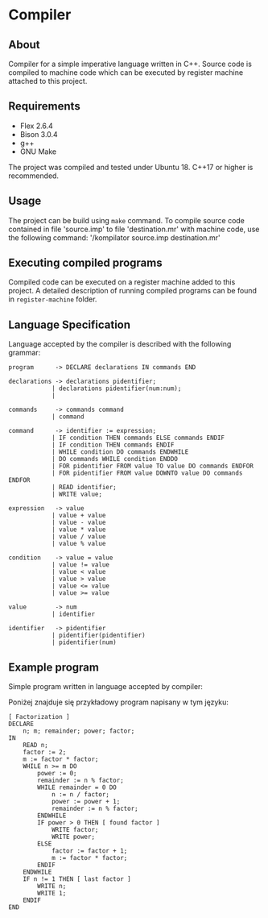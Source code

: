 # Compiler
## About
Compiler for a simple imperative language written in C++. Source code is compiled to machine code which can be executed by register machine attached to this project.

## Requirements
- Flex 2.6.4
- Bison 3.0.4
- g++
- GNU Make

The project was compiled and tested under Ubuntu 18. 
C++17 or higher is recommended.

## Usage
The project can be build using `make` command. To compile source code  contained in file 'source.imp' to file 'destination.mr' with machine code, use the following command:
'/kompilator source.imp destination.mr'

## Executing compiled programs
Compiled code can be executed on a register machine added to this project. A detailed description of running compiled programs can be found in `register-machine` folder.

## Language Specification
Language accepted by the compiler is described with the following grammar:


    program      -> DECLARE declarations IN commands END

    declarations -> declarations pidentifier;
                | declarations pidentifier(num:num);
                | 

    commands     -> commands command
                | command

    command      -> identifier := expression;
                | IF condition THEN commands ELSE commands ENDIF
                | IF condition THEN commands ENDIF
                | WHILE condition DO commands ENDWHILE
                | DO commands WHILE condition ENDDO
                | FOR pidentifier FROM value TO value DO commands ENDFOR
                | FOR pidentifier FROM value DOWNTO value DO commands ENDFOR
                | READ identifier;
                | WRITE value;

    expression   -> value
                | value + value
                | value - value
                | value * value
                | value / value
                | value % value

    condition    -> value = value
                | value != value
                | value < value
                | value > value
                | value <= value
                | value >= value

    value        -> num
                | identifier

    identifier   -> pidentifier
                | pidentifier(pidentifier)
                | pidentifier(num)

## Example program
Simple program written in language accepted by compiler:

Poniżej znajduje się przykładowy program napisany w tym języku:

    [ Factorization ]
    DECLARE
        n; m; remainder; power; factor;
    IN
        READ n;
        factor := 2;
        m := factor * factor;
        WHILE n >= m DO
            power := 0;
            remainder := n % factor;
            WHILE remainder = 0 DO
                n := n / factor;
                power := power + 1;
                remainder := n % factor;
            ENDWHILE
            IF power > 0 THEN [ found factor ]
                WRITE factor;
                WRITE power;
            ELSE
                factor := factor + 1;
                m := factor * factor;
            ENDIF
        ENDWHILE
        IF n != 1 THEN [ last factor ]
            WRITE n;
            WRITE 1;
        ENDIF
    END
